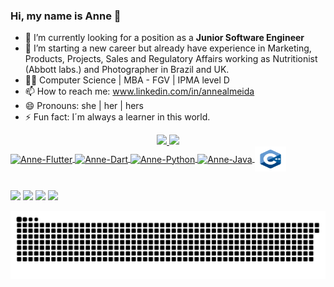 ### Hi, my name is Anne 👋

<!--
**AnneAlmd/AnneAlmd** is a ✨ _special_ ✨ repository because its `README.md` (this file) appears on your GitHub profile.

Here are some ideas to get you started:
- 👯 I’m looking to collaborate on ...
- 🤔 I’m looking for help with ...
- 💬 Ask me about ...

 <a href="https://www.youtube.com/channel/UC_-uuuZbY0AAt9CViNzvc-Q" target="_blank"><img src="https://img.shields.io/badge/YouTube-FF0000?style=for-the-badge&logo=youtube&logoColor=white" target="_blank"></a>

 src="https://media.discordapp.net/attachments/639956127056134178/890373478988013628/Publicacoes_Instagram_1_1.png?width=676&height=676">

-->
- 🔭 I’m currently looking for a position as a **Junior Software Engineer** 
- 🌱 I’m starting a new career but already have experience in Marketing, Products, Projects, Sales and Regulatory Affairs working as Nutritionist (Abbott labs.) and Photographer in Brazil and UK.
- 👨‍🎓 Computer Science | MBA - FGV | IPMA level D
- 📫 How to reach me: www.linkedin.com/in/annealmeida
- 😄 Pronouns: she | her | hers
- ⚡ Fun fact: I´m always a learner in this world.

<div align="center">
  <a href="https://github.com/annealmd">
  <img height="180em" src="https://github-readme-stats.vercel.app/api?username=annealmd&show_icons=true&theme=dracula&include_all_commits=true&count_private=true"/>
  <img height="180em" src="https://github-readme-stats.vercel.app/api/top-langs/?username=annealmd&layout=compact&langs_count=7&theme=dracula"/>
</div>
   
  <div>
  <img align="center" alt="Anne-Flutter" height="40" width="70" src="https://www.vectorlogo.zone/logos/flutterio/flutterio-ar21.svg"> 
  <img align="center" alt="Anne-Dart" height="40" width="70" src="https://www.vectorlogo.zone/logos/dartlang/dartlang-ar21.svg"> 
  <img align="center" alt="Anne-Python" height="40" width="70" src="https://www.vectorlogo.zone/logos/python/python-ar21.svg">
  <img align="center" alt="Anne-Java" height="35" width="60" src="https://www.vectorlogo.zone/logos/java/java-ar21.svg"> 
    <img align="center" alt="Anne-Cplus" height="40" width="50" src="https://github.com/edent/SuperTinyIcons/blob/master/images/svg/cplusplus.svg">

  </div>
  
   ##
 
<div> 
 
  <a href="https://instagram.com/anne_london" target="_blank"><img src="https://img.shields.io/badge/-Instagram-%23E4405F?style=for-the-badge&logo=instagram&logoColor=white" target="_blank"></a>
 <a href="https://discord.gg/ET_Ninja" target="_blank"><img src="https://img.shields.io/badge/Discord-7289DA?style=for-the-badge&logo=discord&logoColor=white" target="_blank"></a> 
  <a href = "mailto:annealmd@gmail.com"><img src="https://img.shields.io/badge/-Gmail-%23333?style=for-the-badge&logo=gmail&logoColor=white" target="_blank"></a>
  <a href="https://www.linkedin.com/in/annealmdeida-45875016a" target="_blank"><img src="https://img.shields.io/badge/-LinkedIn-%230077B5?style=for-the-badge&logo=linkedin&logoColor=white" target="_blank"></a> 
 
  ![Snake animation](https://github.com/AnneAlmd/AnneAlmd/blob/output/github-contribution-grid-snake.svg)
 
</div>


